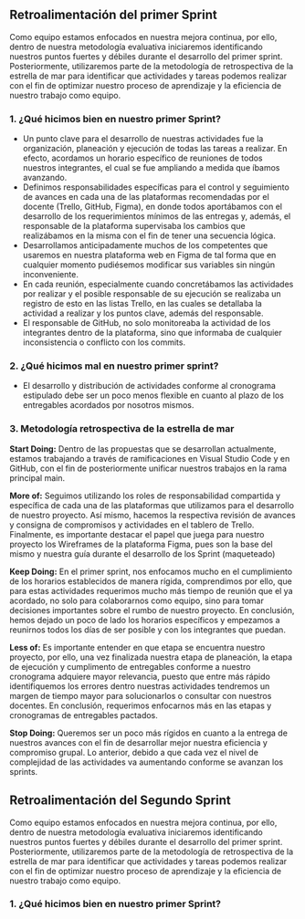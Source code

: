 ## Retroalimentación del primer Sprint

Como equipo estamos enfocados en nuestra mejora continua, por ello, dentro de nuestra metodología evaluativa iniciaremos identificando nuestros puntos fuertes y débiles durante el desarrollo del primer sprint. Posteriormente, utilizaremos parte de la metodología de retrospectiva de la estrella de mar para identificar que actividades y tareas podemos realizar con el fin de optimizar nuestro proceso de aprendizaje y la eficiencia de nuestro trabajo como equipo.

### 1. ¿Qué hicimos bien en nuestro primer Sprint?

- Un punto clave para el desarrollo de nuestras actividades fue la organización, planeación y ejecución de todas las tareas a realizar. En efecto, acordamos un horario específico de reuniones de todos nuestros integrantes, el cual se fue ampliando a medida que íbamos avanzando.
- Definimos responsabilidades específicas para el control y seguimiento de avances en cada una de las plataformas recomendadas por el docente (Trello, GitHub, Figma), en donde todos aportábamos con el desarrollo de los requerimientos mínimos de las entregas y, además, el responsable de la plataforma supervisaba los cambios que realizábamos en la misma con el fin de tener una secuencia lógica.
- Desarrollamos anticipadamente muchos de los competentes que usaremos en nuestra plataforma web en Figma de tal forma que en cualquier momento pudiésemos modificar sus variables sin ningún inconveniente.
- En cada reunión, especialmente cuando concretábamos las actividades por realizar y el posible responsable de su ejecución se realizaba un registro de esto en las listas Trello, en las cuales se detallaba la actividad a realizar y los puntos clave, además del responsable.
- El responsable de GitHub, no solo monitoreaba la actividad de los integrantes dentro de la plataforma, sino que informaba de cualquier inconsistencia o conflicto con los commits.

### 2. ¿Qué hicimos mal en nuestro primer sprint?

- El desarrollo y distribución de actividades conforme al cronograma estipulado debe ser un poco menos flexible en cuanto al plazo de los entregables acordados por nosotros mismos.

### 3. Metodología retrospectiva de la estrella de mar

**Start Doing:** Dentro de las propuestas que se desarrollan actualmente, estamos trabajando a través de ramificaciones en Visual Studio Code y en GitHub, con el fin de posteriormente unificar nuestros trabajos en la rama principal main.

**More of:** Seguimos utilizando los roles de responsabilidad compartida y específica de cada una de las plataformas que utilizamos para el desarrollo de nuestro proyecto. Así mismo, hacemos la respectiva revisión de avances y consigna de compromisos y actividades en el tablero de Trello. Finalmente, es importante destacar el papel que juega para nuestro proyecto los Wireframes de la plataforma Figma, pues son la base del mismo y nuestra guía durante el desarrollo de los Sprint (maqueteado)

**Keep Doing:** En el primer sprint, nos enfocamos mucho en el cumplimiento de los horarios establecidos de manera rígida, comprendimos por ello, que para estas actividades requerimos mucho más tiempo de reunión que el ya acordado, no solo para colaborarnos como equipo, sino para tomar decisiones importantes sobre el rumbo de nuestro proyecto. En conclusión, hemos dejado un poco de lado los horarios específicos y empezamos a reunirnos todos los días de ser posible y con los integrantes que puedan.

**Less of:** Es importante entender en que etapa se encuentra nuestro proyecto, por ello, una vez finalizada nuestra etapa de planeación, la etapa de ejecución y cumplimento de entregables conforme a nuestro cronograma adquiere mayor relevancia, puesto que entre más rápido identifiquemos los errores dentro nuestras actividades tendremos un margen de tiempo mayor para solucionarlos o consultar con nuestros docentes. En conclusión, requerimos enfocarnos más en las etapas y cronogramas de entregables pactados.

**Stop Doing:** Queremos ser un poco más rígidos en cuanto a la entrega de nuestros avances con el fin de desarrollar mejor nuestra eficiencia y compromiso grupal. Lo anterior, debido a que cada vez el nivel de complejidad de las actividades va aumentando conforme se avanzan los sprints.

## Retroalimentación del Segundo Sprint

Como equipo estamos enfocados en nuestra mejora continua, por ello, dentro de nuestra metodología evaluativa iniciaremos identificando nuestros puntos fuertes y débiles durante el desarrollo del primer sprint. Posteriormente, utilizaremos parte de la metodología de retrospectiva de la estrella de mar para identificar que actividades y tareas podemos realizar con el fin de optimizar nuestro proceso de aprendizaje y la eficiencia de nuestro trabajo como equipo.

### 1. ¿Qué hicimos bien en nuestro primer Sprint?
